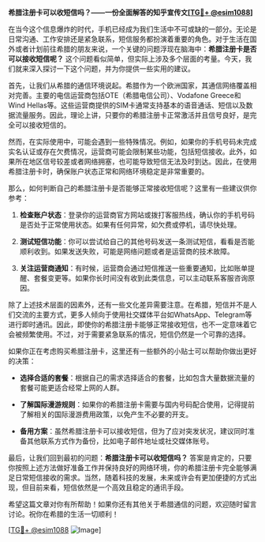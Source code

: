 **希腊注册卡可以收短信吗？——一份全面解答的知乎宣传文[[TG💪+ @esim1088](https://t.me/s/esim1088)]**

在当今这个信息爆炸的时代，手机已经成为我们生活中不可或缺的一部分。无论是日常沟通、工作安排还是紧急联系，短信服务都扮演着重要的角色。对于生活在国外或者计划前往希腊的朋友来说，一个关键的问题浮现在脑海中：**希腊注册卡是否可以接收短信呢？** 这个问题看似简单，但实际上涉及多个层面的考量。今天，我们就来深入探讨一下这个问题，并为你提供一些实用的建议。

首先，让我们从希腊的通信环境说起。希腊作为一个欧洲国家，其通信网络覆盖相对完善。主要的电信运营商包括OTE（希腊电信公司）、Vodafone Greece和Wind Hellas等。这些运营商提供的SIM卡通常支持基本的语音通话、短信以及数据流量服务。因此，理论上讲，只要你的希腊注册卡正常激活并且信号良好，是完全可以接收短信的。

然而，在实际使用中，可能会遇到一些特殊情况。例如，如果你的手机号码未完成实名认证或存在欠费情况，运营商可能会限制某些功能，包括短信接收。此外，如果所在地区信号较差或者网络拥塞，也可能导致短信无法及时到达。因此，在使用希腊注册卡时，确保账户状态正常和网络环境稳定是非常重要的。

那么，如何判断自己的希腊注册卡是否能够正常接收短信呢？这里有一些建议供你参考：

1. **检查账户状态**：登录你的运营商官方网站或拨打客服热线，确认你的手机号码是否处于正常使用状态。如果有任何异常，如欠费或停机，请尽快处理。
   
2. **测试短信功能**：你可以尝试给自己的其他号码发送一条测试短信，看看是否能顺利收到。如果发送失败，可能是网络问题或者是运营商的技术故障。

3. **关注运营商通知**：有时候，运营商会通过短信推送一些重要通知，比如账单提醒、套餐变更等。如果你长时间没有收到此类信息，可以主动联系客服咨询原因。

除了上述技术层面的因素外，还有一些文化差异需要注意。在希腊，短信并不是人们交流的主要方式，更多人倾向于使用社交媒体平台如WhatsApp、Telegram等进行即时通讯。因此，即使你的希腊注册卡能够正常接收短信，也不一定意味着它会被频繁使用。不过，对于需要紧急联系的情况，短信仍然是一个可靠的选择。

如果你正在考虑购买希腊注册卡，这里还有一些额外的小贴士可以帮助你做出更好的决策：

- **选择合适的套餐**：根据自己的需求选择适合的套餐，比如包含大量数据流量的套餐可能更适合经常上网的人群。
  
- **了解国际漫游规则**：如果你的希腊注册卡需要与国内号码配合使用，记得提前了解相关的国际漫游费用政策，以免产生不必要的开支。

- **备用方案**：虽然希腊注册卡可以接收短信，但为了应对突发状况，建议同时准备其他联系方式作为备份，比如电子邮件地址或社交媒体账号。

最后，让我们回到最初的问题：**希腊注册卡可以收短信吗？** 答案是肯定的，只要你按照上述方法做好准备工作并保持良好的网络环境，你的希腊注册卡完全能够满足日常短信接收的需求。当然，随着科技的发展，未来或许会有更加便捷的方式出现，但目前来看，短信依然是一个高效且稳定的通讯手段。

希望这篇文章对你有所帮助！如果你还有其他关于希腊通信的问题，欢迎随时留言讨论。祝你在希腊的生活一切顺利！

[[TG💪+ @esim1088](https://t.me/s/esim1088) ![Image](https://i.postimg.cc/4NQfJmqS/Snipaste-2025-05-13-00-14-12.png)]